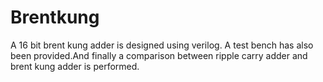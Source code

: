 # Brentkung
A 16 bit brent kung adder is designed using verilog. A test bench has also been provided.And finally a comparison between ripple carry adder and brent kung adder is performed.
